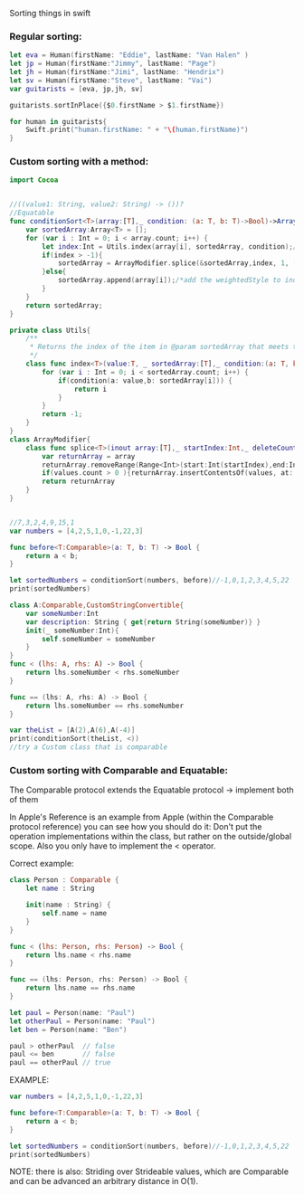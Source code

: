 Sorting things in swift <!--more--> 

### Regular sorting:

```swift
let eva = Human(firstName: "Eddie", lastName: "Van Halen" )
let jp = Human(firstName:"Jimmy", lastName: "Page")
let jh = Human(firstName:"Jimi", lastName: "Hendrix")
let sv = Human(firstName:"Steve", lastName: "Vai")
var guitarists = [eva, jp,jh, sv]

guitarists.sortInPlace({$0.firstName > $1.firstName})

for human in guitarists{
    Swift.print("human.firstName: " + "\(human.firstName)")
}
```

### Custom sorting with a method: 

```swift
import Cocoa


//((value1: String, value2: String) -> ())?
//Equatable
func conditionSort<T>(array:[T],_ condition: (a: T, b: T)->Bool)->Array<T>{
    var sortedArray:Array<T> = [];
    for (var i : Int = 0; i < array.count; i++) {
        let index:Int = Utils.index(array[i], sortedArray, condition);/**/
        if(index > -1){
            sortedArray = ArrayModifier.splice(&sortedArray,index, 1, [array[i],sortedArray[index]])
        }else{
            sortedArray.append(array[i]);/*add the weightedStyle to index 0 of the sortedStyles array or weigthedStyle does not have priority append weightedStyle to the end of the array */
        }
    }
    return sortedArray;
}

private class Utils{
    /**
     * Returns the index of the item in @param sortedArray that meets the @param condition method "true", if there is no item in the @param sortedArray meets the condition method "true" then return -1 (-1 means no match found)
     */
    class func index<T>(value:T, _ sortedArray:[T],_ condition:(a: T, b: T)->Bool)->Int{
        for (var i : Int = 0; i < sortedArray.count; i++) {
            if(condition(a: value,b: sortedArray[i])) {
                return i
            }
        }
        return -1;
    }
}
class ArrayModifier{
    class func splice<T>(inout array:[T],_ startIndex:Int,_ deleteCount:Int,_ values:Array<T> = [])->Array<T>{
        var returnArray = array
        returnArray.removeRange(Range<Int>(start:Int(startIndex),end:Int(startIndex + deleteCount)))
        if(values.count > 0 ){returnArray.insertContentsOf(values, at: Int(startIndex))}
        return returnArray
    }
}


//7,3,2,4,9,15,1
var numbers = [4,2,5,1,0,-1,22,3]

func before<T:Comparable>(a: T, b: T) -> Bool {
    return a < b;
}

let sortedNumbers = conditionSort(numbers, before)//-1,0,1,2,3,4,5,22
print(sortedNumbers)

class A:Comparable,CustomStringConvertible{
    var someNumber:Int
    var description: String { get{return String(someNumber)} }
    init(_ someNumber:Int){
        self.someNumber = someNumber
    }
}
func < (lhs: A, rhs: A) -> Bool {
    return lhs.someNumber < rhs.someNumber
}

func == (lhs: A, rhs: A) -> Bool {
    return lhs.someNumber == rhs.someNumber
}

var theList = [A(2),A(6),A(-4)]
print(conditionSort(theList, <))
//try a Custom class that is comparable

```


### Custom sorting with Comparable and Equatable:


The Comparable protocol extends the Equatable protocol -> implement both of them

In Apple's Reference is an example from Apple (within the Comparable protocol reference) you can see how you should do it: Don't put the operation implementations within the class, but rather on the outside/global scope. Also you only have to implement the < operator.

Correct example:


```swift
class Person : Comparable {
    let name : String

    init(name : String) {
        self.name = name
    }
}

func < (lhs: Person, rhs: Person) -> Bool {
    return lhs.name < rhs.name
}

func == (lhs: Person, rhs: Person) -> Bool {
    return lhs.name == rhs.name
}

let paul = Person(name: "Paul")
let otherPaul = Person(name: "Paul")
let ben = Person(name: "Ben")

paul > otherPaul  // false
paul <= ben       // false
paul == otherPaul // true
```

EXAMPLE:

```swift
var numbers = [4,2,5,1,0,-1,22,3]

func before<T:Comparable>(a: T, b: T) -> Bool {
    return a < b;
}

let sortedNumbers = conditionSort(numbers, before)//-1,0,1,2,3,4,5,22
print(sortedNumbers)
```



NOTE:
there is also: Striding over Strideable values, which are Comparable and can be advanced an arbitrary distance in O(1).
